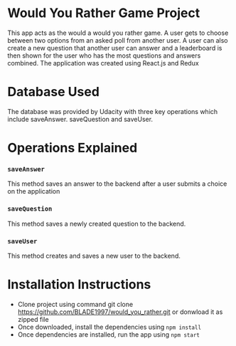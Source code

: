 # Would You Rather Game Project

This app acts as the would a would you rather game. A user gets to choose between two options from an asked poll from another user. A user can also create a new question that another user can answer and a leaderboard is then shown for the user who has the most questions and answers combined. The application was created using React.js and Redux

# Database Used

The database was provided by Udacity with three key operations which include saveAnswer. saveQuestion and saveUser.

# Operations Explained

### `saveAnswer`

This method saves an answer to the backend after a user submits a choice on the application

### `saveQuestion`

This method saves a newly created question to the backend.

### `saveUser`

This method creates and saves a new user to the backend.

# Installation Instructions

- Clone project using command git clone https://github.com/BLADE1997/would_you_rather.git or donwload it as zipped file
- Once downloaded, install the dependencies using `npm install`
- Once dependencies are installed, run the app using `npm start`
